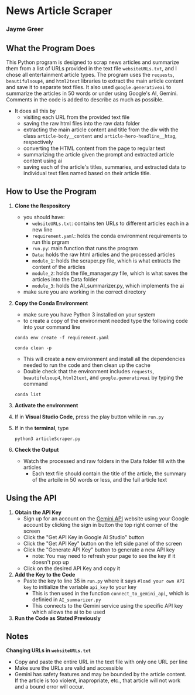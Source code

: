 # News Article Scraper
### Jayme Greer

## What the Program Does
This Python program is designed to scrap news articles and summarize them from a list of URLs provided in the text file `websiteURLs.txt`, and I chose all entertainment article types. The program uses the `requests`, `beautifulsoup4`, and `html2text` libraries to extract the main article content and save it to separate text files. It also used `google.generativeai` to summarize the articles in 50 words or under using Google's AI, Gemini. Comments in the code is added to describe as much as possible.
- It does all this by 
    - visiting each URL from the provided text file
    - saving the raw html files into the raw data folder 
    - extracting the main article content and title from the div with the class `article-body__content` and `article-hero-headline__htag`, respectively
    - converting the HTML content from the page to regular text
    - summarizing the article given the prompt and extracted article content using ai
    - saving each of the article's titles, summaries, and extracted data to individual text files named based on their article title.

## How to Use the Program
1. **Clone the Respository**
    - you should have:
        - `websiteURLs.txt`: contains ten URLs to different articles each in a new line
        - `requirement.yaml`: holds the conda environment requirements to run this prgram
        - `run.py`: main function that runs the program
        - `Data`: holds the raw html articles and the processed articles 
        - `module_1`: holds the scraper.py file, which is what extracts the content of the articles
        - `module_2`: holds the file_manager.py file, which is what saves the articles into the Data folder
        - `module_3`: holds the AI_summarizer.py, which implements the ai
    - make sure you are working in the correct directory
2. **Copy the Conda Environment**
    - make sure you have Python 3 installed on your system
    - to create a copy of the environment needed type the following code into your command line
    ```
    conda env create -f requirement.yaml
    ```
    ```
    conda clean -p
    ```
    - This will create a new environment and install all the dependencies needed to run the code and then clean up the cache
    - Double check that the environment includes `requests`, `beautifulsoup4`, `html2text`, and `google.generativeai` by typing the command 
    ```
    conda list
    ```
3. **Activate the environment**
4. If in **Visual Studio Code**, press the play button while in `run.py`
5. If in the **terminal**, type 
    ```
    python3 articleScraper.py
    ```
    
6. **Check the Output** 
    - Watch the processed and raw folders in the Data folder fill with the articles
        - Each text file should contain the title of the article, the summary of the artcile in 50 words or less, and the full article text

## Using the API
1. **Obtain the API Key**
    - Sign up for an account on the [Gemini API](https://ai.google.dev) website using your Google account by clicking the sign in button the top right corner of the screen
    - Click the "Get API Key in Google AI Studio" button
    - Click the "Get API Key" button on the left side panel of the screen
    - Click the "Generate API Key" button to generate a new API key
        - note: You may need to refresh your page to see the key if it doesn't pop up
    - Click on the desired API Key and copy it
2. **Add the Key to the Code**
    - Paste the key to line 35 in `run.py` where it says `#load your own API key` to initialize the variable `api_key` to your key
        - This is then used in the function `connect_to_gemini_api`, which is definied in `AI_summarizer.py`
        - This connects to the Gemini service using the specific API key which allows the ai to be used 
3. **Run the Code as Stated Previously**

## Notes
**Changing URLs in `websiteURLs.txt`**
- Copy and paste the entire URL in the text file with only one URL per line
- Make sure the URLs are valid and accessible
- Gemini has safety features and may be bounded by the article content. If the article is too violent, inapropriate, etc., that article will not work and a bound error will occur. 